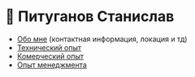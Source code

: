 # 👤 Питуганов Станислав

- [Обо мне](curriculum-vitae.md#обо-мне) (контактная информация, локация и тд)
- [Технический опыт](curriculum-vitae.md#️-технический-опыт)
- [Комерческий опыт](curriculum-vitae.md#-опыт-комерческой-разработки)
- [Опыт менеджмента](curriculum-vitae.md#️-опыт-менеджмента)
